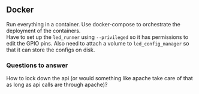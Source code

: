 ## Docker
Run everything in a container. Use docker-compose to orchestrate the deployment of the containers.</br>
Have to set up the `led_runner` using `--privileged` so it has permissions to edit the GPIO pins. Also need to attach a volume to `led_config_manager` so that it can store the configs on disk.

### Questions to answer
How to lock down the api (or would something like apache take care of that as long as api calls are through apache)?

